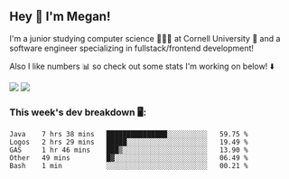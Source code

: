 ## Hey 👋 I'm Megan! 
I'm a junior studying computer science 👩🏻‍💻 at Cornell University 🐻 and a software engineer specializing in fullstack/frontend development!

Also I like numbers 📊 so check out some stats I'm working on below! ⬇️

<img src="https://github-readme-stats.meganyin13.vercel.app/api?username=meganyin13&show_icons=true&hide=stars&count_private=true" />

<img src="https://github-readme-stats.meganyin13.vercel.app/api/top-langs/?username=meganyin13&layout=compact&hide=Jupyter%20Notebook" />

### This week's dev breakdown 🖥:
<!--START_SECTION:waka-->
```text
Java    7 hrs 38 mins   ███████████████░░░░░░░░░░   59.75 % 
Logos   2 hrs 29 mins   █████░░░░░░░░░░░░░░░░░░░░   19.49 % 
GAS     1 hr 46 mins    ███▒░░░░░░░░░░░░░░░░░░░░░   13.90 % 
Other   49 mins         █▓░░░░░░░░░░░░░░░░░░░░░░░   06.49 % 
Bash    1 min           ░░░░░░░░░░░░░░░░░░░░░░░░░   00.21 % 
```
<!--END_SECTION:waka-->
